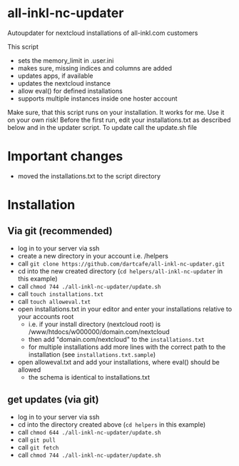 # all-inkl-nc-updater
Autoupdater for nextcloud installations of all-inkl.com customers

This script
- sets the memory_limit in .user.ini
- makes sure, missing indices and columns are added
- updates apps, if available
- updates the nextcloud instance
- allow eval() for defined installations
- supports multiple instances inside one hoster account

Make sure, that this script runs on your installation. It works for me. Use it on your own risk!
Before the first run, edit your installations.txt as described below and in the updater script.
To update call the update.sh file

# Important changes
* moved the installations.txt to the script directory

# Installation
## Via git (recommended)
* log in to your server via ssh
* create a new directory in your account i.e. /helpers
* call `git clone https://github.com/dartcafe/all-inkl-nc-updater.git`
* cd into the new created directory (`cd helpers/all-inkl-nc-updater` in this example)
* call `chmod 744 ./all-inkl-nc-updater/update.sh`
* call `touch installations.txt`
* call `touch alloweval.txt`
* open installations.txt in your editor and enter your installations relative to your accounts root
  * i.e. if your install directory (nextcloud root) is /www/htdocs/w000000/domain.com/nextcloud
  * then add "domain.com/nextcloud" to the `installations.txt`
  * for multiple installations add more lines with the correct path to the installation (see `installations.txt.sample`)
* open alloweval.txt and add your installations, where eval() should be allowed
  * the schema is identical to installations.txt

## get updates (via git)
* log in to your server via ssh
* cd into the directory created above (`cd helpers` in this example)
* call `chmod 644 ./all-inkl-nc-updater/update.sh`
* call `git pull`
* call `git fetch`
* call `chmod 744 ./all-inkl-nc-updater/update.sh`
